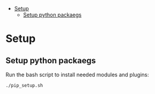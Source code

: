 - [Setup](#setup)
  - [Setup python packaegs](#setup-python-packaegs)
# Setup

## Setup python packaegs
Run the bash script to install needed modules and plugins:
```bash
./pip_setup.sh
```
